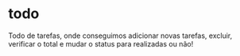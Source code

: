 # todo
Todo de tarefas, onde conseguimos adicionar novas tarefas, excluir, verificar o total e mudar o status para realizadas ou não!
